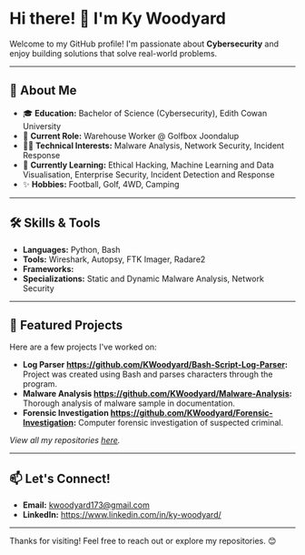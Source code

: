 # Hi there! 👋 I'm Ky Woodyard

Welcome to my GitHub profile! I'm passionate about **Cybersecurity** and enjoy building solutions that solve real-world problems.

---

## 🌟 About Me

- 🎓 **Education:** Bachelor of Science (Cybersecurity), Edith Cowan University
- 💼 **Current Role:** Warehouse Worker @ Golfbox Joondalup
- 🧑‍💻 **Technical Interests:** Malware Analysis, Network Security, Incident Response
- 🌱 **Currently Learning:** Ethical Hacking, Machine Learning and Data Visualisation, Enterprise Security, Incident Detection and Response
- ✨ **Hobbies:** Football, Golf, 4WD, Camping

---

## 🛠️ Skills & Tools

- **Languages:** Python, Bash
- **Tools:** Wireshark, Autopsy, FTK Imager, Radare2
- **Frameworks:**
- **Specializations:** Static and Dynamic Malware Analysis, Network Security

---

## 🚀 Featured Projects

Here are a few projects I've worked on:

- **Log Parser https://github.com/KWoodyard/Bash-Script-Log-Parser:** Project was created using Bash and parses characters through the program.
- **Malware Analysis https://github.com/KWoodyard/Malware-Analysis:** Thorough analysis of malware sample in documentation.
- **Forensic Investigation https://github.com/KWoodyard/Forensic-Investigation:** Computer forensic investigation of suspected criminal.

*View all my repositories [here](https://github.com/KWoodyard?tab=repositories).*

---

## 📫 Let's Connect!

- **Email:** kwoodyard173@gmail.com
- **LinkedIn:** https://www.linkedin.com/in/ky-woodyard/

---

Thanks for visiting! Feel free to reach out or explore my repositories. 😊
